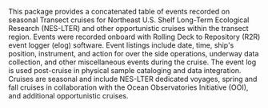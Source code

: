 This package provides a concatenated table of events recorded on
seasonal Transect cruises for Northeast U.S. Shelf Long-Term Ecological
Research (NES-LTER) and other opportunistic cruises within the transect region. Events were recorded onboard with Rolling Deck to
Repository (R2R) event logger (elog) software. Event listings include date, time, ship's position, instrument, and action for over the side operations, underway data collection, and other miscellaneous events during the cruise. The event log is used post-cruise in physical sample cataloging and data integration. Cruises are seasonal and include NES-LTER dedicated voyages, spring and fall cruises in collaboration with the Ocean Observatories Initiative (OOI), and
additional opportunistic cruises.
